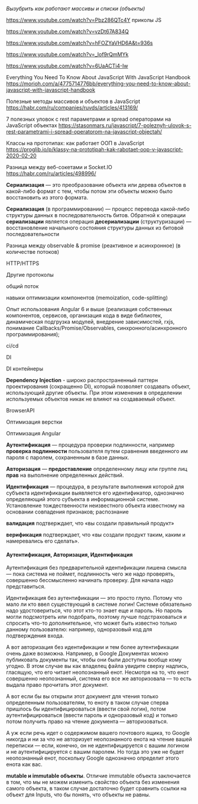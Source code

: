 *Вызубрить как работают массивы и списки (объекты)*

https://www.youtube.com/watch?v=Pbz286QTc4Y  приколы JS

https://www.youtube.com/watch?v=vzDt67A834Q

https://www.youtube.com/watch?v=hFOZYaVHD6A&t=936s

https://www.youtube.com/watch?v=_lof9rQmMYk

https://www.youtube.com/watch?v=6UaACTi4-Iw

Everything You Need To Know About JavaScript With JavaScript Handbook https://morioh.com/a/4775714776bb/everything-you-need-to-know-about-javascript-with-javascript-handbook

Полезные методы массивов и объектов в JavaScript https://habr.com/ru/companies/ruvds/articles/413169/

7 полезных уловок с rest параметрами и spread операторами на JavaScript объектах https://stasonmars.ru/javascript/7-poleznyh-ulovok-s-rest-parametrami-i-spread-operatorom-na-javascript-objectah/

Классы на прототипах: как работает ООП в JavaScript https://proglib.io/p/klassy-na-prototipah-kak-rabotaet-oop-v-javascript-2020-02-20

Разница между веб-сокетами и Socket.IO https://habr.com/ru/articles/498996/

**Сериализация** — это преобразование объекта или дерева объектов в какой-либо формат с тем, чтобы потом эти объекты можно было восстановить из этого формата.

**Сериализация** (в программировании) — процесс перевода какой-либо структуры данных в последовательность битов. Обратной к операции **сериализации** является операция **десериализации** (структуризации) — восстановление начального состояния структуры данных из битовой последовательности

Разница между observable & promise (реактивное и асинхронное) (в количестве потоков)

HTTP/HTTPS

Другие протоколы

общий поток

навыки оптимизации компонентов (memoization, code-splitting)

Опыт использования Angular 6 и выше (реализация собственных компонентов, сервисов, организация кода в виде библиотек, динамическая подгрузка модулей, внедрение зависимостей, rxjs, понимание Callbacks/Promise/Observables, синхронного/асинхронного программирования);

ci/cd

DI

DI контейнеры

**Dependency Injection** - широко распространенный паттерн проектирования (сокращенно DI), который позволяет создавать объект, использующий другие объекты. При этом изменения в определении используемых объектов никак не влияют на создаваемый объект.

BrowserAPI

Оптимизация верстки

Оптимизация Angular



**Аутентификация** — процедура проверки подлинности, например **проверка подлинности** пользователя путем сравнения введенного им пароля с паролем, сохраненным в базе данных.

**Авторизация** — **предоставление** определенному лицу или группе лиц **прав** на выполнение определенных действий.

**Идентификация** — процедура, в результате выполнения которой для субъекта идентификации выявляется его идентификатор, однозначно определяющий этого субъекта в информационной системе. Установление тождественности неизвестного объекта известному на основании совпадения признаков; распознание

**валидация** подтверждает, что «вы создали правильный продукт»

**верификация** подтверждает, что «вы создали продукт таким, каким и намеревались его сделать».



#### Аутентификация, Авторизация, Идентификация

Аутентификация без предварительной идентификации лишена смысла — пока система не поймет, подлинность чего же надо проверять, совершенно бессмысленно начинать проверку. Для начала надо представиться.

Идентификация без аутентификации — это просто глупо. Потому что мало ли кто ввел существующий в системе логин! Системе обязательно надо удостовериться, что этот кто-то знает еще и пароль. Но пароль могли подсмотреть или подобрать, поэтому лучше подстраховаться и спросить что-то дополнительное, что может быть известно только данному пользователю: например, одноразовый код для подтверждения входа.

А вот авторизация без идентификации и тем более аутентификации очень даже возможна. Например, в Google Документах можно публиковать документы так, чтобы они были доступны вообще кому угодно. В этом случае вы как владелец файла увидите сверху надпись, гласящую, что его читает неопознанный енот. Несмотря на то, что енот совершенно неопознанный, система его все же авторизовала — то есть выдала право прочитать этот документ.

А вот если бы вы открыли этот документ для чтения только определенным пользователям, то еноту в таком случае сперва пришлось бы идентифицироваться (ввести свой логин), потом аутентифицироваться (ввести пароль и одноразовый код) и только потом получить право на чтение документа — авторизоваться.

А уж если речь идет о содержимом вашего почтового ящика, то Google никогда и ни за что не авторизует неопознанного енота на чтение вашей переписки — если, конечно, он не идентифицируется с вашим логином и не аутентифицируется с вашим паролем. Но тогда это уже не будет неопознанный енот, поскольку Google однозначно определит этого енота как вас.





**mutable и immutable объекты**. Отличие immutable объекта заключается в том, что мы не можем изменить свойство объекта без изменения самого объекта, в таком случае достаточно будет сравнить ссылки на объект для Inputs, что бы понять, что объекты не равны.